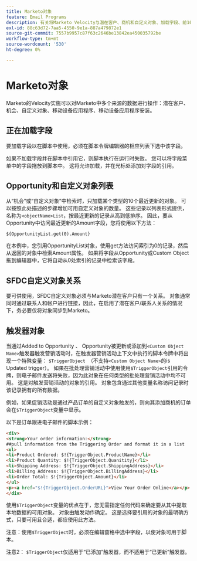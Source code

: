 ```yaml
---
title: Marketo对象
feature: Email Programs
description: 有关将Marketo Velocity与潜在客户、商机和自定义对象、加载字段、前10位列表访问权限、SFDC关系和$TriggerObject结合使用的指南。
exl-id: 88c63d72-7aa5-4550-9e1a-887a479872e1
source-git-commit: 7557b9957c87f63c2646be13842ea450035792be
workflow-type: tm+mt
source-wordcount: '530'
ht-degree: 0%

---
```


# Marketo对象

Marketo的Velocity实施可以对Marketo中多个来源的数据进行操作：潜在客户、机会、自定义对象、移动设备应用程序、移动设备应用程序安装。

## 正在加载字段

要加载字段以在脚本中使用，必须在脚本令牌编辑器的相应列表下选中该字段。

如果不加载字段并在脚本中引用它，则脚本执行在运行时失败。 您可以将字段菜单中的字段拖放到脚本中。 这将允许加载，并在光标处添加对字段的引用。

## Opportunity和自定义对象列表

从“机会”或“自定义对象”中检索时，只加载某个类型的10个最近更新的对象。 可以按照此处描述的步骤增加可用自定义对象的数量。 这些记录以列表形式提供，名称为`<objectName>List`，按最近更新的记录从高到低排序。 因此，要从Opportunity中访问最近更新的Amount字段，您将使用以下方法：

`${OpportunityList.get(0).Amount}`

在本例中，您引用OpportunityList对象，使用get方法访问索引为0的记录，然后从返回的对象中检索Amount属性。 如果将字段从Opportunity或Custom Object拖到编辑器中，它将自动从0处索引的记录中检索该字段。

## SFDC自定义对象关系

要可供使用，SFDC自定义对象必须与Marketo潜在客户只有一个关系。 对象通常同时通过联系人和帐户进行链接，因此，在启用了潜在客户/联系人关系的情况下，务必要仅将对象同步到Marketo。

## 触发器对象

当通过Added to Opportunity 、 Opportunity被更新或添加到`<Custom Object Name>`触发器触发营销活动时，在触发器营销活动上下文中执行的脚本令牌中将出现一个特殊变量： `$TriggerObject `（不支持`<Custom Object Name>`的is Updated trigger）。  如果在批处理营销活动中使用使用`$TriggerObject`引用的令牌，则电子邮件发送将失败，因为此对象在任何类型的批处理营销活动中均不可用。  这是对触发营销活动的对象的引用。 对象包含通过其他变量名称访问记录时该记录拥有的所有数据。

例如，如果促销活动是通过产品订单的自定义对象触发的，则向其添加商机的订单会在`$TriggerObject`变量中显示。

以下是订单跟进电子邮件的脚本示例：

```html
<div>
<strong>Your order information:</strong>
##pull information from the Triggering Order and format it in a list
<ul>
<li>Product Ordered: $!{TriggerObject.ProductName}</li>
<li>Product Quantity: $!{TriggerObject.Quanitity}</li>
<li>Shipping Address: $!{TriggerObject.ShippingAddress}</li>
<li>Billing Address: $!{TriggerObject.BillingAddress}</li>
<li>Order Total: $!{TriggerObject.Amount}</li>
</ul>
<p><a href="$!{TriggerObject.OrderURL}">View Your Order Online</a></p>
</div>
```

使用`$TriggerObject`变量的优点在于，您无需指定任何代码来确定要从其中提取本地数据的可用对象。  对象由触发动作确定。 这是选择要引用的对象的最明确方式，只要可用且合适，都应使用此方法。

注意：使用`$TriggerObject`时，必须在编辑窗格中选中字段，以使对象可用于脚本。

注意2： `$TriggerObject`仅适用于“已添加”触发器，而不适用于“已更新”触发器。
